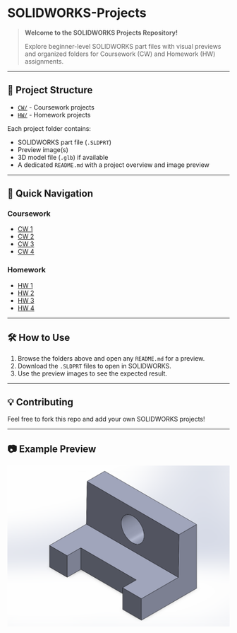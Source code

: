 # SOLIDWORKS-Projects

> **Welcome to the SOLIDWORKS Projects Repository!**
>
> Explore beginner-level SOLIDWORKS part files with visual previews and organized folders for Coursework (CW) and Homework (HW) assignments.

---

## 📁 Project Structure

- [`CW/`](./CW/) - Coursework projects
- [`HW/`](./HW/) - Homework projects

Each project folder contains:
- SOLIDWORKS part file (`.SLDPRT`)
- Preview image(s)
- 3D model file (`.glb`) if available
- A dedicated `README.md` with a project overview and image preview

---

## 🚀 Quick Navigation

### Coursework
- [CW 1](CW/cw%201/README.md)
- [CW 2](CW/cw%202/README.md)
- [CW 3](CW/cw%203/README.md)
- [CW 4](CW/cw%204/README.md)

### Homework
- [HW 1](HW/HW%201/README.md)
- [HW 2](HW/HW%202/README.md)
- [HW 3](HW/HW%203/README.md)
- [HW 4](HW/HW%204/README.md)

---

## 🛠️ How to Use
1. Browse the folders above and open any `README.md` for a preview.
2. Download the `.SLDPRT` files to open in SOLIDWORKS.
3. Use the preview images to see the expected result.

---

## 💡 Contributing
Feel free to fork this repo and add your own SOLIDWORKS projects!

---

## 📷 Example Preview
![Example Preview](CW/cw%201/cw%201.png)
